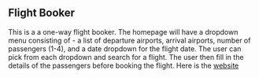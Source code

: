 ## Flight Booker
This is a a one-way flight booker. The homepage will have a dropdown menu consisting of  - a list of departure airports, arrival airports, number of passengers (1-4), and a date dropdown for the flight date. The user can pick from each dropdown and search for a flight. The user then fill in the details of the passengers before booking the flight. Here is the [website](https://twilight-darkness-2128.fly.dev/)